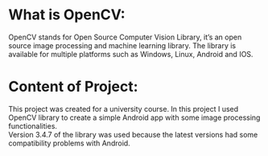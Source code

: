 # What is OpenCV:
OpenCV stands for Open Source Computer Vision Library, it’s an open source image processing and machine learning library. The library is available for multiple platforms such as Windows, Linux, Android and IOS. 

# Content of Project:
This project was created for a university course. In this project I used OpenCV library to create a simple Android app with some image processing functionalities.   
Version 3.4.7 of the library was used because the latest versions had some compatibility problems with Android.  

<!-- ![Screenshot](https://i.ibb.co/1R8gYW1/1.jpg)

JavaCameraView were used as camera in the project. SetOnTouchListener was used to detect the motion on the camera view to switch between filters. Filtering operations were done over the Mat object returned by the camera. The returned mat object is n-dimensional dense array. 

![Screenshot](https://i.ibb.co/c8Mcdpd/2.jpg)

To apply the filters Imgproc class were used, which is a built-in openCV class that is used for image processing, the class has a lot of functions such as cvtColor() that is used to convert between color spaces, this function takes 3 parameters the first one is source Mat object, second one is destination Mat object and the third one is constant from  Imgproc class which used to specify the two color spaces we converting between. 

The class has another functions like Canny(). Canny is an edge detection operator that is used to detect a wide range of edges in images. The function takes 4 parameters the first one is source Mat object, second one is destination Mat object, the third and forth ones are thresholding values.

![Screenshot](https://i.ibb.co/J3B74D0/3.jpg) ![Screenshot](https://i.ibb.co/xHhMKrL/4.png)


There is also applyColorMap() function which takes the first and the second parameters like the other two functions and a constant as the third parameter which specifies the color map to be applied. 
 -->
